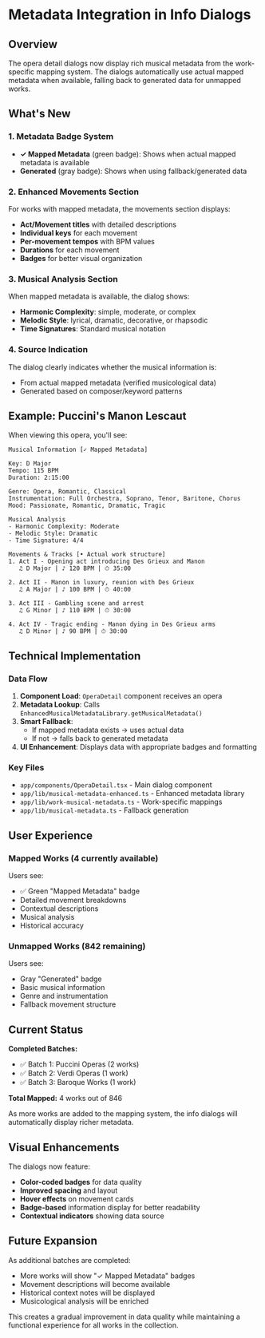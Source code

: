 # Metadata Integration in Info Dialogs

## Overview

The opera detail dialogs now display rich musical metadata from the work-specific mapping system. The dialogs automatically use actual mapped metadata when available, falling back to generated data for unmapped works.

## What's New

### 1. Metadata Badge System
- **✓ Mapped Metadata** (green badge): Shows when actual mapped metadata is available
- **Generated** (gray badge): Shows when using fallback/generated data

### 2. Enhanced Movements Section
For works with mapped metadata, the movements section displays:
- **Act/Movement titles** with detailed descriptions
- **Individual keys** for each movement
- **Per-movement tempos** with BPM values
- **Durations** for each movement
- **Badges** for better visual organization

### 3. Musical Analysis Section
When mapped metadata is available, the dialog shows:
- **Harmonic Complexity**: simple, moderate, or complex
- **Melodic Style**: lyrical, dramatic, decorative, or rhapsodic  
- **Time Signatures**: Standard musical notation

### 4. Source Indication
The dialog clearly indicates whether the musical information is:
- From actual mapped metadata (verified musicological data)
- Generated based on composer/keyword patterns

## Example: Puccini's Manon Lescaut

When viewing this opera, you'll see:

```
Musical Information [✓ Mapped Metadata]

Key: D Major
Tempo: 115 BPM
Duration: 2:15:00

Genre: Opera, Romantic, Classical
Instrumentation: Full Orchestra, Soprano, Tenor, Baritone, Chorus
Mood: Passionate, Romantic, Dramatic, Tragic

Musical Analysis
- Harmonic Complexity: Moderate
- Melodic Style: Dramatic  
- Time Signature: 4/4

Movements & Tracks [• Actual work structure]
1. Act I - Opening act introducing Des Grieux and Manon
   ♫ D Major | ♪ 120 BPM | ⏱ 35:00

2. Act II - Manon in luxury, reunion with Des Grieux
   ♫ A Major | ♪ 100 BPM | ⏱ 40:00

3. Act III - Gambling scene and arrest
   ♫ G Minor | ♪ 110 BPM | ⏱ 30:00

4. Act IV - Tragic ending - Manon dying in Des Grieux arms
   ♫ D Minor | ♪ 90 BPM | ⏱ 30:00
```

## Technical Implementation

### Data Flow

1. **Component Load**: `OperaDetail` component receives an opera
2. **Metadata Lookup**: Calls `EnhancedMusicalMetadataLibrary.getMusicalMetadata()`
3. **Smart Fallback**: 
   - If mapped metadata exists → uses actual data
   - If not → falls back to generated metadata
4. **UI Enhancement**: Displays data with appropriate badges and formatting

### Key Files

- `app/components/OperaDetail.tsx` - Main dialog component
- `app/lib/musical-metadata-enhanced.ts` - Enhanced metadata library
- `app/lib/work-musical-metadata.ts` - Work-specific mappings
- `app/lib/musical-metadata.ts` - Fallback generation

## User Experience

### Mapped Works (4 currently available)
Users see:
- ✅ Green "Mapped Metadata" badge
- Detailed movement breakdowns
- Contextual descriptions
- Musical analysis
- Historical accuracy

### Unmapped Works (842 remaining)
Users see:
- Gray "Generated" badge  
- Basic musical information
- Genre and instrumentation
- Fallback movement structure

## Current Status

**Completed Batches:**
- ✅ Batch 1: Puccini Operas (2 works)
- ✅ Batch 2: Verdi Operas (1 work)
- ✅ Batch 3: Baroque Works (1 work)

**Total Mapped:** 4 works out of 846

As more works are added to the mapping system, the info dialogs will automatically display richer metadata.

## Visual Enhancements

The dialogs now feature:
- **Color-coded badges** for data quality
- **Improved spacing** and layout
- **Hover effects** on movement cards
- **Badge-based** information display for better readability
- **Contextual indicators** showing data source

## Future Expansion

As additional batches are completed:
- More works will show "✓ Mapped Metadata" badges
- Movement descriptions will become available
- Historical context notes will be displayed
- Musicological analysis will be enriched

This creates a gradual improvement in data quality while maintaining a functional experience for all works in the collection.
